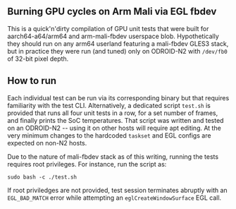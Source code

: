 Burning GPU cycles on Arm Mali via EGL fbdev
------------------------------------------------

This is a quick'n'dirty compilation of GPU unit tests that were built for aarch64-a64/arm64 and arm-mali-fbdev userspace blob.
Hypothetically they should run on any arm64 userland featuring a mali-fbdev GLES3 stack, but in practice they were run (and tuned) only on ODROID-N2 with `/dev/fb0` of 32-bit pixel depth.

How to run
----------

Each individual test can be run via its corresponding binary but that requires familiarity with the test CLI. Alternatively, a dedicated script `test.sh` is provided that runs all four unit tests in a row, for a set number of frames, and finally prints the SoC temperatures. That script was written and tested on an ODROID-N2 -- using it on other hosts will require apt editing. At the very minimum changes to the hardcoded `taskset` and EGL configs are expected on non-N2 hosts.

Due to the nature of mali-fbdev stack as of this writing, running the tests requires root privileges. For instance, run the script as:

	sudo bash -c ./test.sh

If root priviledges are not provided, test session terminates abruptly with an `EGL_BAD_MATCH` error while attempting an `eglCreateWindowSurface` EGL call.
